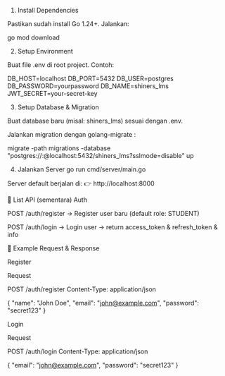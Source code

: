 1. Install Dependencies

Pastikan sudah install Go 1.24+.
Jalankan:

go mod download

2. Setup Environment

Buat file .env di root project. Contoh:

DB_HOST=localhost
DB_PORT=5432
DB_USER=postgres
DB_PASSWORD=yourpassword
DB_NAME=shiners_lms
JWT_SECRET=your-secret-key

3. Setup Database & Migration

Buat database baru (misal: shiners_lms) sesuai dengan .env.

Jalankan migration dengan golang-migrate
:

migrate -path migrations -database "postgres://<username>:<password>@localhost:5432/shiners_lms?sslmode=disable" up

4. Jalankan Server
   go run cmd/server/main.go

Server default berjalan di:
👉 http://localhost:8000

📌 List API (sementara)
Auth

POST /auth/register → Register user baru (default role: STUDENT)

POST /auth/login → Login user → return access_token & refresh_token & info

🧪 Example Request & Response

Register

Request

POST /auth/register
Content-Type: application/json

{
"name": "John Doe",
"email": "john@example.com",
"password": "secret123"
}

Login

Request

POST /auth/login
Content-Type: application/json

{
"email": "john@example.com",
"password": "secret123"
}

